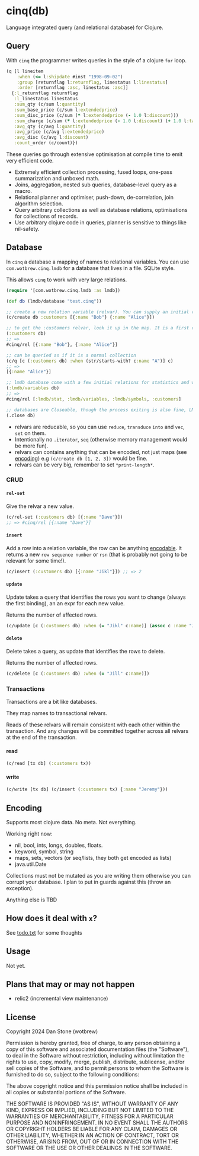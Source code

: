 # cinq(db)

Language integrated query (and relational database) for Clojure.

## Query

With `cinq` the programmer writes queries in the style of a clojure `for` loop.

```clojure 
(q [l lineitem
    :when (<= l:shipdate #inst "1998-09-02")
    :group [returnflag l:returnflag, linestatus l:linestatus]
    :order [returnflag :asc, linestatus :asc]]
  {:l_returnflag returnflag
   :l_linestatus linestatus
   :sum_qty (c/sum l:quantity)
   :sum_base_price (c/sum l:extendedprice)
   :sum_disc_price (c/sum (* l:extendedprice (- 1.0 l:discount)))
   :sum_charge (c/sum (* l:extendedprice (- 1.0 l:discount) (+ 1.0 l:tax)))
   :avg_qty (c/avg l:quantity)
   :avg_price (c/avg l:extendedprice)
   :avg_disc (c/avg l:discount)
   :count_order (c/count)})
```

These queries go through extensive optimisation at compile time to emit very efficient code. 

- Extremely efficient collection processing, fused loops, one-pass summarization and unboxed math.
- Joins, aggregation, nested sub queries, database-level query as a macro.
- Relational planner and optimiser, push-down, de-correlation, join algorithm selection.
- Query arbitrary collections as well as database relations, optimisations for collections of records.
- Use arbitrary clojure code in queries, planner is sensitive to things like nil-safety.

## Database

In `cinq` a database a mapping of names to relational variables. You can use `com.wotbrew.cinq.lmdb` for a database that lives in a file. SQLite style.

This allows `cinq` to work with very large relations.

```clojure
(require '[com.wotbrew.cinq.lmdb :as lmdb])

(def db (lmdb/database "test.cinq"))

;; create a new relation variable (relvar). You can supply an initial relation value here.
(c/create db :customers [{:name "Bob"} {:name "Alice"}])

;; to get the :customers relvar, look it up in the map. It is a first class object.
(:customers db)
;; =>
#cinq/rel [{:name "Bob"}, {:name "Alice"}]

;; can be queried as if it is a normal collection
(c/q [c (:customers db) :when (str/starts-with? c:name "A")] c)
;; => 
[{:name "Alice"}]

;; lmdb database come with a few initial relations for statistics and what not
(:lmdb/variables db)
;; => 
#cinq/rel [:lmdb/stat, :lmdb/variables, :lmdb/symbols, :customers]

;; databases are Closeable, though the process exiting is also fine, LMDB is pretty good.
(.close db)
```

- relvars are reducable, so you can use `reduce`, `transduce` `into` and `vec`, `set` on them.
- Intentionally no `.iterator`, `seq` (otherwise memory management would be more fun).
- relvars can contains anything that can be encoded, not just maps (see [encoding](#encoding)) e.g `(c/create db [1, 2, 3])` would be fine.
- relvars can be very big, remember to set `*print-length*`.

### CRUD

#### `rel-set`

Give the relvar a new value.

```clojure 
(c/rel-set (:customers db) [{:name "Dave"}])
;; => #cinq/rel [{:name "Dave"}]
```

#### `insert`

Add a row into a relation variable, the row can be anything [encodable](#encoding). It returns a new `row sequence number` or `rsn` (that is probably not going to be relevant for some time!). 

```clojure 
(c/insert (:customers db) [{:name "Jikl"}]) ;; => 2
```

#### `update`

Update takes a query that identifies the rows you want to change (always the first binding), an an expr for each new value.

Returns the number of affected rows.

```clojure 
(c/update [c (:customers db) :when (= "Jikl" c:name)] (assoc c :name "Jill"))
```

#### `delete`

Delete takes a query, as update that identifies the rows to delete.

Returns the number of affected rows.

```clojure 
(c/delete [c (:customers db) :when (= "Jill" c:name)])
```

### Transactions

Transactions are a bit like databases.

They map names to transactional relvars.

Reads of these relvars will remain consistent with each other within the transaction. And any changes will be committed together across all relvars 
 at the end of the transaction.

#### read

```clojure 
(c/read [tx db] (:customers tx))
```

#### write
```clojure 
(c/write [tx db] (c/insert (:customers tx) {:name "Jeremy"}))
```

## Encoding

Supports most clojure data. No meta. Not everything.

Working right now:

- nil, bool, ints, longs, doubles, floats.
- keyword, symbol, string
- maps, sets, vectors (or seq/lists, they both get encoded as lists)
- java.util.Date

Collections must not be mutated as you are writing them otherwise you can corrupt your database. I plan to put in guards against this (throw an exception).

Anything else is TBD

## How does it deal with `x`? 

See [todo.txt](todo.txt) for some thoughts

## Usage

Not yet.

## Plans that may or may not happen 

- relic2 (incremental view maintenance)

## License

Copyright 2024 Dan Stone (wotbrew)

Permission is hereby granted, free of charge, to any person obtaining a copy of this software and associated documentation files (the "Software"), to deal in the Software without restriction, including without limitation the rights to use, copy, modify, merge, publish, distribute, sublicense, and/or sell copies of the Software, and to permit persons to whom the Software is furnished to do so, subject to the following conditions:

The above copyright notice and this permission notice shall be included in all copies or substantial portions of the Software.

THE SOFTWARE IS PROVIDED "AS IS", WITHOUT WARRANTY OF ANY KIND, EXPRESS OR IMPLIED, INCLUDING BUT NOT LIMITED TO THE WARRANTIES OF MERCHANTABILITY, FITNESS FOR A PARTICULAR PURPOSE AND NONINFRINGEMENT. IN NO EVENT SHALL THE AUTHORS OR COPYRIGHT HOLDERS BE LIABLE FOR ANY CLAIM, DAMAGES OR OTHER LIABILITY, WHETHER IN AN ACTION OF CONTRACT, TORT OR OTHERWISE, ARISING FROM, OUT OF OR IN CONNECTION WITH THE SOFTWARE OR THE USE OR OTHER DEALINGS IN THE SOFTWARE.
